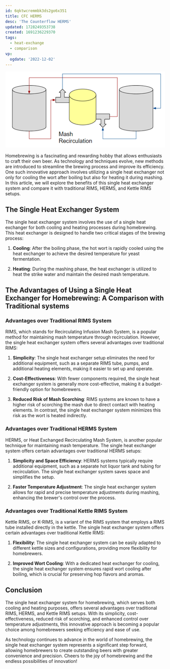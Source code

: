 ```yaml
---
id: 6qktwcremmbk3ds2go6x351
title: CFC HERMS
desc: 'The Counterflow HERMS'
updated: 1728249353738
created: 1691236229370
tags:
  - heat-exchange
  - comparison
vp:
  ogdate: '2022-12-02'
---
```

![Homebrewing with Heat Exchanger](./assets/images/cfc-herms-mash-step.png)

Homebrewing is a fascinating and rewarding hobby that allows enthusiasts to craft their own beer. As technology and techniques evolve, new methods are introduced to streamline the brewing process and improve its efficiency. One such innovative approach involves utilizing a single heat exchanger not only for cooling the wort after boiling but also for heating it during mashing. In this article, we will explore the benefits of this single heat exchanger system and compare it with traditional RIMS, HERMS, and Kettle RIMS setups.

## The Single Heat Exchanger System

The single heat exchanger system involves the use of a single heat exchanger for both cooling and heating processes during homebrewing. This heat exchanger is designed to handle two critical stages of the brewing process:

1. **Cooling**: After the boiling phase, the hot wort is rapidly cooled using the heat exchanger to achieve the desired temperature for yeast fermentation.

2. **Heating**: During the mashing phase, the heat exchanger is utilized to heat the strike water and maintain the desired mash temperature.

## The Advantages of Using a Single Heat Exchanger for Homebrewing: A Comparison with Traditional systems

### Advantages over Traditional RIMS System

RIMS, which stands for Recirculating Infusion Mash System, is a popular method for maintaining mash temperature through recirculation. However, the single heat exchanger system offers several advantages over traditional RIMS:

1. **Simplicity**: The single heat exchanger setup eliminates the need for additional equipment, such as a separate RIMS tube, pumps, and additional heating elements, making it easier to set up and operate.

2. **Cost-Effectiveness**: With fewer components required, the single heat exchanger system is generally more cost-effective, making it a budget-friendly option for homebrewers.

3. **Reduced Risk of Mash Scorching**: RIMS systems are known to have a higher risk of scorching the mash due to direct contact with heating elements. In contrast, the single heat exchanger system minimizes this risk as the wort is heated indirectly.

### Advantages over Traditional HERMS System

HERMS, or Heat Exchanged Recirculating Mash System, is another popular technique for maintaining mash temperature. The single heat exchanger system offers certain advantages over traditional HERMS setups:

1. **Simplicity and Space Efficiency**: HERMS systems typically require additional equipment, such as a separate hot liquor tank and tubing for recirculation. The single heat exchanger system saves space and simplifies the setup.

2. **Faster Temperature Adjustment**: The single heat exchanger system allows for rapid and precise temperature adjustments during mashing, enhancing the brewer's control over the process.

### Advantages over Traditional Kettle RIMS System

Kettle RIMS, or K-RIMS, is a variant of the RIMS system that employs a RIMS tube installed directly in the kettle. The single heat exchanger system offers certain advantages over traditional Kettle RIMS:

1. **Flexibility**: The single heat exchanger system can be easily adapted to different kettle sizes and configurations, providing more flexibility for homebrewers.

2. **Improved Wort Cooling**: With a dedicated heat exchanger for cooling, the single heat exchanger system ensures rapid wort cooling after boiling, which is crucial for preserving hop flavors and aromas.

## Conclusion

The single heat exchanger system for homebrewing, which serves both cooling and heating purposes, offers several advantages over traditional RIMS, HERMS, and Kettle RIMS setups. With its simplicity, cost-effectiveness, reduced risk of scorching, and enhanced control over temperature adjustments, this innovative approach is becoming a popular choice among homebrewers seeking efficiency and ease of use.

As technology continues to advance in the world of homebrewing, the single heat exchanger system represents a significant step forward, allowing homebrewers to create outstanding beers with greater convenience and precision. Cheers to the joy of homebrewing and the endless possibilities of innovation!
